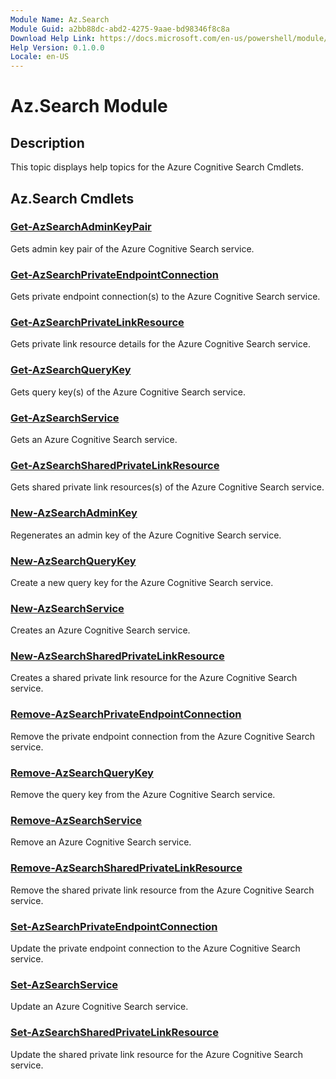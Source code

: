 ```yaml
---
Module Name: Az.Search
Module Guid: a2bb88dc-abd2-4275-9aae-bd98346f8c8a
Download Help Link: https://docs.microsoft.com/en-us/powershell/module/az.search
Help Version: 0.1.0.0
Locale: en-US
---
```


# Az.Search Module
## Description
This topic displays help topics for the Azure Cognitive Search Cmdlets.

## Az.Search Cmdlets
### [Get-AzSearchAdminKeyPair](Get-AzSearchAdminKeyPair.md)
Gets admin key pair of the Azure Cognitive Search service.

### [Get-AzSearchPrivateEndpointConnection](Get-AzSearchPrivateEndpointConnection.md)
Gets private endpoint connection(s) to the Azure Cognitive Search service.

### [Get-AzSearchPrivateLinkResource](Get-AzSearchPrivateLinkResource.md)
Gets private link resource details for the Azure Cognitive Search service.

### [Get-AzSearchQueryKey](Get-AzSearchQueryKey.md)
Gets query key(s) of the Azure Cognitive Search service.

### [Get-AzSearchService](Get-AzSearchService.md)
Gets an Azure Cognitive Search service.

### [Get-AzSearchSharedPrivateLinkResource](Get-AzSearchSharedPrivateLinkResource.md)
Gets shared private link resources(s) of the Azure Cognitive Search service.

### [New-AzSearchAdminKey](New-AzSearchAdminKey.md)
Regenerates an admin key of the Azure Cognitive Search service.

### [New-AzSearchQueryKey](New-AzSearchQueryKey.md)
Create a new query key for the Azure Cognitive Search service.

### [New-AzSearchService](New-AzSearchService.md)
Creates an Azure Cognitive Search service.

### [New-AzSearchSharedPrivateLinkResource](New-AzSearchSharedPrivateLinkResource.md)
Creates a shared private link resource for the Azure Cognitive Search service.

### [Remove-AzSearchPrivateEndpointConnection](Remove-AzSearchPrivateEndpointConnection.md)
Remove the private endpoint connection from the Azure Cognitive Search service.

### [Remove-AzSearchQueryKey](Remove-AzSearchQueryKey.md)
Remove the query key from the Azure Cognitive Search service.

### [Remove-AzSearchService](Remove-AzSearchService.md)
Remove an Azure Cognitive Search service.

### [Remove-AzSearchSharedPrivateLinkResource](Remove-AzSearchSharedPrivateLinkResource.md)
Remove the shared private link resource from the Azure Cognitive Search service.

### [Set-AzSearchPrivateEndpointConnection](Set-AzSearchPrivateEndpointConnection.md)
Update the private endpoint connection to the Azure Cognitive Search service.

### [Set-AzSearchService](Set-AzSearchService.md)
Update an Azure Cognitive Search service.

### [Set-AzSearchSharedPrivateLinkResource](Set-AzSearchSharedPrivateLinkResource.md)
Update the shared private link resource for the Azure Cognitive Search service.

